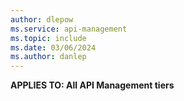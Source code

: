 ```yaml
---
author: dlepow
ms.service: api-management
ms.topic: include
ms.date: 03/06/2024
ms.author: danlep
---
```

**APPLIES TO: All API Management tiers**

